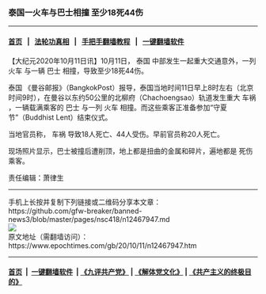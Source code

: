 ### 泰国一火车与巴士相撞 至少18死44伤
------------------------

#### [首页](https://github.com/gfw-breaker/banned-news3/blob/master/README.md) &nbsp;&nbsp;|&nbsp;&nbsp; [法轮功真相](https://github.com/begood0513/basic/blob/master/README.md)  &nbsp;&nbsp;|&nbsp;&nbsp; [手把手翻墙教程](https://github.com/gfw-breaker/guides/wiki)  &nbsp;&nbsp;|&nbsp;&nbsp; [一键翻墙软件](https://github.com/gfw-breaker/nogfw/blob/master/README.md)  



<div><p>
 【大纪元2020年10月11日讯】10月11日，
 <ok href="https://www.epochtimes.com/gb/tag/%E6%B3%B0%E5%9B%BD.html">
  泰国
 </ok>
 中部发生一起重大交通意外，一列
 <ok href="https://www.epochtimes.com/gb/tag/%E7%81%AB%E8%BD%A6.html">
  火车
 </ok>
 与一辆
 <ok href="https://www.epochtimes.com/gb/tag/%E5%B7%B4%E5%A3%AB.html">
  巴士
 </ok>
 相撞，导致至少18死44伤。
</p>
<p>
 <ok href="https://www.epochtimes.com/gb/tag/%E6%B3%B0%E5%9B%BD.html">
  泰国
 </ok>
 《曼谷邮报》（BangkokPost）报导，泰国当地时间11日早上8时左右（北京时间9时），在曼谷以东约50公里的北柳府（Chachoengsao）轨道发生重大
 <ok href="https://www.epochtimes.com/gb/tag/%E8%BD%A6%E7%A5%B8.html">
  车祸
 </ok>
 ，一辆载满乘客的
 <ok href="https://www.epochtimes.com/gb/tag/%E5%B7%B4%E5%A3%AB.html">
  巴士
 </ok>
 与一列
 <ok href="https://www.epochtimes.com/gb/tag/%E7%81%AB%E8%BD%A6.html">
  火车
 </ok>
 相撞。而这些乘客正准备参加“守夏节”（Buddhist Lent）结束仪式。
</p>
<p>
 当地官员称，
 <ok href="https://www.epochtimes.com/gb/tag/%E8%BD%A6%E7%A5%B8.html">
  车祸
 </ok>
 导致18人死亡、44人受伤。早前官员称20人死亡。
</p>
<p>
 现场照片显示，巴士被撞后遭削顶，地上都是扭曲的金属和碎片，遍地都是
 <ok href="https://www.epochtimes.com/gb/tag/%E6%AD%BB%E4%BC%A4.html">
  死伤
 </ok>
 乘客。
</p>
<p>
 责任编辑：萧律生
</p>
</div>
<hr/>
手机上长按并复制下列链接或二维码分享本文章：<br/>
https://github.com/gfw-breaker/banned-news3/blob/master/pages/nsc418/n12467947.md <br/>
<a href='https://github.com/gfw-breaker/banned-news3/blob/master/pages/nsc418/n12467947.md'><img src='https://github.com/gfw-breaker/banned-news3/blob/master/pages/nsc418/n12467947.md.png'/></a> <br/>
原文地址（需翻墙访问）：https://www.epochtimes.com/gb/20/10/11/n12467947.htm


------------------------
#### [首页](https://github.com/gfw-breaker/banned-news3/blob/master/README.md) &nbsp;|&nbsp; [一键翻墙软件](https://github.com/gfw-breaker/nogfw/blob/master/README.md) &nbsp;| [《九评共产党》](https://github.com/gfw-breaker/9ping.md/blob/master/README.md#九评之一评共产党是什么) | [《解体党文化》](https://github.com/gfw-breaker/jtdwh.md/blob/master/README.md) | [《共产主义的终极目的》](https://github.com/gfw-breaker/gczydzjmd.md/blob/master/README.md)


<img src='http://gfw-breaker.win/banned-news3/pages/nsc418/n12467947.md' width='0px' height='0px'/>